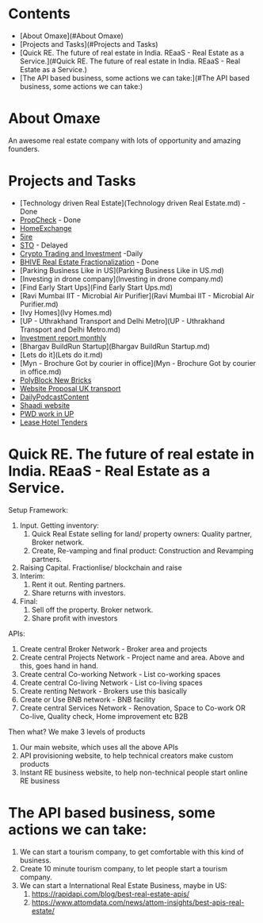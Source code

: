 # Contents

- [About Omaxe](#About Omaxe)
- [Projects and Tasks](#Projects and Tasks)
- [Quick RE. The future of real estate in India. REaaS - Real Estate as a Service.](#Quick RE. The future of real estate in India. REaaS - Real Estate as a Service.)
- [The API based business, some actions we can take:](#The API based business, some actions we can take:)

# About Omaxe
An awesome real estate company with lots of opportunity and amazing founders.

# Projects and Tasks
* [Technology driven Real Estate](Technology driven Real Estate.md) - Done
* [PropCheck](PropCheck.md) - Done
* [HomeExchange](HomeExchange.md)
* [5ire](5ire.md)
* [STO](STO.md) - Delayed
* [Crypto Trading and Investment](Crypto-Trading-and-Investment.md) -Daily
* [BHIVE Real Estate Fractionalization](BHIVE-Real-Estate-Fractionalization.md) - Done
* [Parking Business Like in US](Parking Business Like in US.md)
* [Investing in drone company](Investing in drone company.md)
* [Find Early Start Ups](Find Early Start Ups.md)
* [Ravi Mumbai IIT - Microbial Air Purifier](Ravi Mumbai IIT - Microbial Air Purifier.md)
* [Ivy Homes](Ivy Homes.md)
* [UP - Uthrakhand Transport and Delhi Metro](UP - Uthrakhand Transport and Delhi Metro.md)
* [Investment report monthly](Investment-report-monthly.md)
* [Bhargav BuildRun Startup](Bhargav BuildRun Startup.md)
* [Lets do it](Lets do it.md)
* [Myn - Brochure Got by courier in office](Myn - Brochure Got by courier in office.md)
* [PolyBlock New Bricks](PolyBlock-New-Bricks.md)
* [Website Proposal UK transport](Website-Proposal-UK-transport.md)
* [DailyPodcastContent](DailyPodcastContent.md)
* [Shaadi website](Shaadi-website.md)
* [PWD work in UP](PWD-work-in-UP.md)
* [Lease Hotel Tenders](Lease-Hotel-Tenders.md)


# Quick RE. The future of real estate in India. REaaS - Real Estate as a Service.

Setup Framework:

1. Input. Getting inventory:
    1. Quick Real Estate selling for land/ property owners: Quality partner, Broker network.
    2. Create, Re-vamping and final product: Construction and Revamping partners.
2. Raising Capital. Fractionlise/ blockchain and raise
3. Interim:
    1. Rent it out. Renting partners.
    2. Share returns with investors.
4. Final:
    1. Sell off the property. Broker network.
    2. Share profit with investors

APIs:
1. Create central Broker Network        - Broker area and projects
2. Create central Projects Network      - Project name and area. Above and this, goes hand in hand.
3. Create central Co-working Network    - List co-working spaces
4. Create central Co-living Network     - List co-living spaces
5. Create renting Network               - Brokers use this basically
6. Create or Use BNB network            - BNB facility
7. Create central Services Network      - Renovation, Space to Co-work OR Co-live, Quality check, Home improvement etc B2B

Then what? We make 3 levels of products
1. Our main website, which uses all the above APIs
2. API provisioning website, to help technical creators make custom products
3. Instant RE business website, to help non-technical people start online RE business

# The API based business, some actions we can take:
1. We can start a tourism company, to get comfortable with this kind of business.
2. Create 10 minute tourism company, to let people start a tourism company.
3. We can start a International Real Estate Business, maybe in US:
    1. https://rapidapi.com/blog/best-real-estate-apis/
    2. https://www.attomdata.com/news/attom-insights/best-apis-real-estate/
